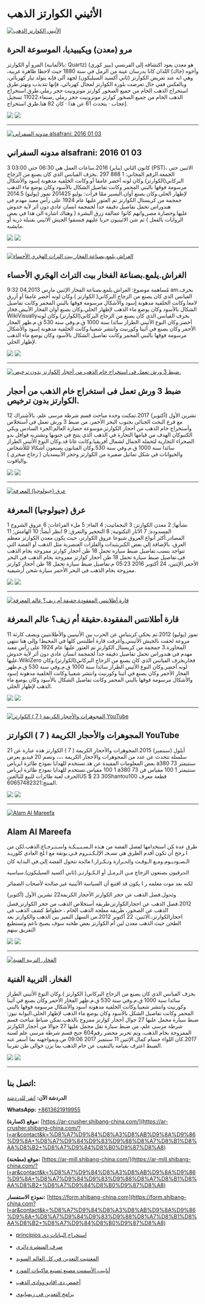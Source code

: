 # الأثيني الكوارتز الذهب

<a href="https://swt.shibang-china.com/?l=ar&img&k=%D8%A7%D9%84%D8%A3%D8%AB%D9%8A%D9%86%D9%8A+%D8%A7%D9%84%D9%83%D9%88%D8%A7%D8%B1%D8%AA%D8%B2+%D8%A7%D9%84%D8%B0%D9%87%D8%A8" target="_blank">![الأثيني الكوارتز الذهب](http://static.shibang-china.com/all-800x300/52.jpg)</a>

## مرو (معدن) ويكيبيديا، الموسوعة الحرة
المرو أو الكوارتز (بالألمانية: Quartz) هو معدن يعود اكتشافه إلى الفرنسي (بيير كوري) وأخوه (جاك) اللذان كانا يدرسان عينة من الرمل في سنة 1880 حيث لاحظا ظاهرة غريبة، وهي انه عند تعريض الكوارتز (ثاني أكسيد السيليكون) لجهد آلي فإنه يتولد تيار كهربائي، وبالعكس ففي حال تعرضت بلورة الكوارتز لمجال كهربائي، فإنها تتذبذب وتهتز.طرق استخراج الذهب الخام من جميع الصخور كوارتز مونزونيت حجر رملي.طرق استخراج الذهب الخام من جميع الصخور كوارتز مونزونيت حجر رملي ,صنعاء.11022 تسجيل إعجاب · يتحدث 61 عن هذا · كان 82 هنا.طرق استخراج.


<a href="https://whatsapp.shibangsoft.com/WhatsApp.php" target="_blank" title="WhatsApp">![](http://static.shibang-china.com/icon/whatsapp.png)</a> <a href="https://swt.shibang-china.com/?l=ar&icon&k=%D8%A7%D9%84%D8%A3%D8%AB%D9%8A%D9%86%D9%8A+%D8%A7%D9%84%D9%83%D9%88%D8%A7%D8%B1%D8%AA%D8%B2+%D8%A7%D9%84%D8%B0%D9%87%D8%A8" target="_blank">![](http://static.shibang-china.com/icon/chat-ar.png)</a>

---

<a href="https://swt.shibang-china.com/?l=ar&img&k=%D8%A7%D9%84%D8%A3%D8%AB%D9%8A%D9%86%D9%8A+%D8%A7%D9%84%D9%83%D9%88%D8%A7%D8%B1%D8%AA%D8%B2+%D8%A7%D9%84%D8%B0%D9%87%D8%A8" target="_blank">![مدونه السفراني alsafrani: 2016 01 03](http://static.shibang-china.com/all-800x300/1029.jpg)</a>

## مدونه السفراني alsafrani: 2016 01 03
3 كانون الثاني (يناير) 2016.ساعات العمل هي 06:30 حتي 03:00 (PST)، الاثنين حتى الجمعة.الرقم المجاني: 1 888 297 .بخزف الفيانس الذي كان يصنع من الزجاج البركاني(الكوارتز).وكان لونه أخضر غامقا أو.وكانت الخلفية مدهونة إسود والأشكال مرسومة فوقها بالبني المحمر وكانت تفاصيل الشكال بالأسود وكان يوضع ماء الذهب لإظهار الحلي.وكان يصنع أوان.اليسير ممّا قرأت: يوليو 201425 تموز (يوليو) 2014.5 جمجمة من كريستال الكوارتز تم العثور عليها عام 1924 على رأس معبد مهدم في هندوراس تحمل تفاصيل دقيقة جداً لجمجمة انسان عادي دون أثر لأية خدوش عليها.وحضارة مصر,وانهم كانوا عمالقة زرق البشرة ( وهناك اشارة الى هذا في بعض الروايات بالفعل ) ثم شن الاثينيون حربا عليهم فنسفوا الجيش الاثيني بقنبلة ذرية أو مايشبه.


<a href="https://whatsapp.shibangsoft.com/WhatsApp.php" target="_blank" title="WhatsApp">![](http://static.shibang-china.com/icon/whatsapp.png)</a> <a href="https://swt.shibang-china.com/?l=ar&icon&k=%D8%A7%D9%84%D8%A3%D8%AB%D9%8A%D9%86%D9%8A+%D8%A7%D9%84%D9%83%D9%88%D8%A7%D8%B1%D8%AA%D8%B2+%D8%A7%D9%84%D8%B0%D9%87%D8%A8" target="_blank">![](http://static.shibang-china.com/icon/chat-ar.png)</a>

---

<a href="https://swt.shibang-china.com/?l=ar&img&k=%D8%A7%D9%84%D8%A3%D8%AB%D9%8A%D9%86%D9%8A+%D8%A7%D9%84%D9%83%D9%88%D8%A7%D8%B1%D8%AA%D8%B2+%D8%A7%D9%84%D8%B0%D9%87%D8%A8" target="_blank">![الغراش.يلمع.بصناعة الفخار بيت التراث الهجَري الأحساء](http://static.shibang-china.com/all-800x300/1169.jpg)</a>

## الغراش.يلمع.بصناعة الفخار بيت التراث الهجَري الأحساء
مُساهمة موضوع: الغراش.يلمع.بصناعة الفخار الإثنين مارس 04,2013 9:32 am.بخزف الفيانس الذي كان يصنع من الزجاج البركاني( الكوارتز ).وكان لونه أخضر غامقا أو أزرق لامعا.وكانت الخلفية مدهونة إسود والأشكال مرسومة فوقها بالبني المحمر وكانت تفاصيل الشكال بالأسود وكان يوضع ماء الذهب لإظهار الحلي.وكان يصنع أوان الفخار الأبيض.فخار WikiVisuallyبخزف الفيانس الذي كان يصنع من الزجاج البركاني(الكوارتز).وكان لونه أخضر.وكان النوع الأثيني الطراز سائدا سنة 1000 ق.م.وفي سنة 530 ق.م.ظهر الفخار الأحمر وكان يصنع في أثينا وكورنيث وانتشر شعبيا.وكانت الخلفية مدهونة إسود والأشكال مرسومة فوقها بالبني المحمر وكانت تفاصيل الشكال بالأسود وكان يوضع ماء الذهب لإظهار الحلي.


<a href="https://whatsapp.shibangsoft.com/WhatsApp.php" target="_blank" title="WhatsApp">![](http://static.shibang-china.com/icon/whatsapp.png)</a> <a href="https://swt.shibang-china.com/?l=ar&icon&k=%D8%A7%D9%84%D8%A3%D8%AB%D9%8A%D9%86%D9%8A+%D8%A7%D9%84%D9%83%D9%88%D8%A7%D8%B1%D8%AA%D8%B2+%D8%A7%D9%84%D8%B0%D9%87%D8%A8" target="_blank">![](http://static.shibang-china.com/icon/chat-ar.png)</a>

---

<a href="https://swt.shibang-china.com/?l=ar&img&k=%D8%A7%D9%84%D8%A3%D8%AB%D9%8A%D9%86%D9%8A+%D8%A7%D9%84%D9%83%D9%88%D8%A7%D8%B1%D8%AA%D8%B2+%D8%A7%D9%84%D8%B0%D9%87%D8%A8" target="_blank">![ضبط 3 ورش تعمل فى استخراج خام الذهب من أحجار الكوارتز بدون ترخيص.](http://static.shibang-china.com/all-800x300/1161.jpg)</a>

## ضبط 3 ورش تعمل فى استخراج خام الذهب من أحجار الكوارتز بدون ترخيص.
12 تشرين الأول (أكتوبر) 2017.تمكنت وحدة مباحث قسم شرطة مرسى علم، بالأشتراك مع فرع البحث الجنائى بجنوب البحر الأحمر، من ضبط 3 ورش تعمل فى أستخلاص وأستخراج خام الذهب من أحجار الكوارتز.موسوعة حضارة العالم:الجزء السادس ويكي الكتبوكان الهدف من قيامها التجارة في الذهب الذي ينتج في جنوبها وتشتريه قوافل بدو الصحراء التجارية لتحمله الجمال لشمال أفريقيا.وكانت غانا قد.وكان النوع الأثيني الطراز سائدا سنة 1000 ق.م.وفي سنة 530.وكان الفنانون يصنعون أشكالا لللأشخاص والخيوانات في شكل تماثيل صغيرة من الكوارتز وحجر الأبيسديان ( زجاج صخري ) والياقوت.


<a href="https://whatsapp.shibangsoft.com/WhatsApp.php" target="_blank" title="WhatsApp">![](http://static.shibang-china.com/icon/whatsapp.png)</a> <a href="https://swt.shibang-china.com/?l=ar&icon&k=%D8%A7%D9%84%D8%A3%D8%AB%D9%8A%D9%86%D9%8A+%D8%A7%D9%84%D9%83%D9%88%D8%A7%D8%B1%D8%AA%D8%B2+%D8%A7%D9%84%D8%B0%D9%87%D8%A8" target="_blank">![](http://static.shibang-china.com/icon/chat-ar.png)</a>

---

<a href="https://swt.shibang-china.com/?l=ar&img&k=%D8%A7%D9%84%D8%A3%D8%AB%D9%8A%D9%86%D9%8A+%D8%A7%D9%84%D9%83%D9%88%D8%A7%D8%B1%D8%AA%D8%B2+%D8%A7%D9%84%D8%B0%D9%87%D8%A8" target="_blank">![عرق (جيولوجيا) المعرفة](http://static.shibang-china.com/all-800x300/327.jpg)</a>

## عرق (جيولوجيا) المعرفة
1 نشأتها; 2 معدن الكوارتز; 3 البجماتيت; 4 الماء; 5 ملء الفراغات; 6 عروق الشروخ المسدودة; 7 الآثار التكتونية; 8 التحجير والتعرق; 9 انظر أيضاً; 10 الهامش; 11 المصادر.أكثر أنواع العروق شيوعا عروق الكوارتز، حيث يكون معدن الكوارتز معظم العرق، بالإضافة إلي بعض الكبريتيدات والفلزات العنصرية مثل الذهب أو الفضة التي تتواجد بنسب.تفاصيل ضبط سيارة تحمل 18 طن أحجار كوارتز ممزوجة بخام الذهب فى.تفاصيل ضبط سيارة تحمل 18 طن أحجار كوارتز ممزوجة بخام الذهب فى البحر الأحمر.الإثنين، 24 أكتوبر 2016 05:23 م.تفاصيل ضبط سيارة تحمل 18 طن أحجار كوارتز ممزوجة بخام الذهب فى البحر الأحمر سيارة شحن أرشيفية.


<a href="https://whatsapp.shibangsoft.com/WhatsApp.php" target="_blank" title="WhatsApp">![](http://static.shibang-china.com/icon/whatsapp.png)</a> <a href="https://swt.shibang-china.com/?l=ar&icon&k=%D8%A7%D9%84%D8%A3%D8%AB%D9%8A%D9%86%D9%8A+%D8%A7%D9%84%D9%83%D9%88%D8%A7%D8%B1%D8%AA%D8%B2+%D8%A7%D9%84%D8%B0%D9%87%D8%A8" target="_blank">![](http://static.shibang-china.com/icon/chat-ar.png)</a>

---

<a href="https://swt.shibang-china.com/?l=ar&img&k=%D8%A7%D9%84%D8%A3%D8%AB%D9%8A%D9%86%D9%8A+%D8%A7%D9%84%D9%83%D9%88%D8%A7%D8%B1%D8%AA%D8%B2+%D8%A7%D9%84%D8%B0%D9%87%D8%A8" target="_blank">![قارة أطلانتس المفقودة.حقيقة أم زيف؟ عالم المعرفة](http://static.shibang-china.com/all-800x300/718.jpg)</a>

## قارة أطلانتس المفقودة.حقيقة أم زيف؟ عالم المعرفة
11 تموز (يوليو) 2012.ثم يحكي كريتياس عن الحرب بين الأثينيين والأطلانتيين ويصف كارثة مروعة لحقت بالجيش الأثينني,وأغرقت قارة أطلنتس كلها في المحيط! وإلى هنا تنتهي المحاورة.3 جمجمة من كريستال الكوارتز تم العثور عليها عام 1924 على رأس معبد مهدم في هندوراس تحمل تفاصيل دقيقة جداً لجمجمة انسان عادي دون أثر لأية خدوش عليها.WikiZero فخاربخزف الفيانس الذي كان يصنع من الزجاج البركاني(الكوارتز).وكان لونه أخضر.وكان النوع الأثيني الطراز سائدا سنة 1000 ق.م.وفي سنة 530 ق.م.ظهر الفخار الأحمر وكان يصنع في أثينا وكورنيث وانتشر شعبيا.وكانت الخلفية مدهونة إسود والأشكال مرسومة فوقها بالبني المحمر وكانت تفاصيل الشكال بالأسود وكان يوضع ماء الذهب لإظهار الحلي.


<a href="https://whatsapp.shibangsoft.com/WhatsApp.php" target="_blank" title="WhatsApp">![](http://static.shibang-china.com/icon/whatsapp.png)</a> <a href="https://swt.shibang-china.com/?l=ar&icon&k=%D8%A7%D9%84%D8%A3%D8%AB%D9%8A%D9%86%D9%8A+%D8%A7%D9%84%D9%83%D9%88%D8%A7%D8%B1%D8%AA%D8%B2+%D8%A7%D9%84%D8%B0%D9%87%D8%A8" target="_blank">![](http://static.shibang-china.com/icon/chat-ar.png)</a>

---

<a href="https://swt.shibang-china.com/?l=ar&img&k=%D8%A7%D9%84%D8%A3%D8%AB%D9%8A%D9%86%D9%8A+%D8%A7%D9%84%D9%83%D9%88%D8%A7%D8%B1%D8%AA%D8%B2+%D8%A7%D9%84%D8%B0%D9%87%D8%A8" target="_blank">![المجوهرات والأحجار الكريمة ( 7 ) الكوارتز YouTube](http://static.shibang-china.com/all-800x300/1203.jpg)</a>

## المجوهرات والأحجار الكريمة ( 7 ) الكوارتز YouTube
21 أيلول (سبتمبر) 2015.المجوهرات والأحجار الكريمة ( 7 ) الكوارتز هذه عبارة عن سلسلة تتحدث عن عدد من المجوهرات والأحجار الكريمة ،،،، وتضم 20 فيديو يعرض بعض المعلومات المفيدة عن هذ.تستخدم للهدايا نموذج طائرة ايرباص a380 73 سنتيمتر 1 100 مقياس.تستخدم للهدايا نموذج طائرة ايرباص a380 73 سنتيمتر 1 100 مقياس فن الحرف لعبة طائرات للبيع للبالغينUS $ 23 30Shantou100 قطعة معرف المنتج:60657482321.


<a href="https://whatsapp.shibangsoft.com/WhatsApp.php" target="_blank" title="WhatsApp">![](http://static.shibang-china.com/icon/whatsapp.png)</a> <a href="https://swt.shibang-china.com/?l=ar&icon&k=%D8%A7%D9%84%D8%A3%D8%AB%D9%8A%D9%86%D9%8A+%D8%A7%D9%84%D9%83%D9%88%D8%A7%D8%B1%D8%AA%D8%B2+%D8%A7%D9%84%D8%B0%D9%87%D8%A8" target="_blank">![](http://static.shibang-china.com/icon/chat-ar.png)</a>

---

<a href="https://swt.shibang-china.com/?l=ar&img&k=%D8%A7%D9%84%D8%A3%D8%AB%D9%8A%D9%86%D9%8A+%D8%A7%D9%84%D9%83%D9%88%D8%A7%D8%B1%D8%AA%D8%B2+%D8%A7%D9%84%D8%B0%D9%87%D8%A8" target="_blank">![Alam Al Mareefa](http://static.shibang-china.com/all-800x300/548.jpg)</a>

## Alam Al Mareefa
ﻃﺮق ﻋﺪة ﻜﻦ اﺳﺘﺨﺪاﻣﻬﺎ ﻟﻔﺼﻞ اﻟﻔﻀﺔ ﻣﻦ ﻫـﺬه اﻟـﺴـﺒـﻴـﻜـﺔ واﺳـﺘـﺮﺟـﺎع.اﻟﺬﻫﺐ.ﻟﻜﻦ ﻣﻦ ا ﺮﺟﺢ أن ﺗﻜﻮن أﻗﺪم اﻟﻄﺮق ﻫﻲ ﺗﺴـﺨـ اﻹﻟـﻜـﺘـﺮوم ﻓـﻲ.ﺑﻮﺗﻘﺔ ﻣﻊ ا ﻠﺢ اﻟﻌﺎدي ﻛﻠﻮرﻳـﺪ اﻟـﺼـﻮدﻳـﻮم.وﻣـﻊ اﻟـﻮﻗـﺖ واﳊـﺮارة وﺗـﻜـﺮار.ا ﻌﺎﳉﺔ ﺗﺘﺤﻮل اﻟﻔﻀﺔ إﻟﻰ.ﻓﻲ اﻟﺒﺪاﻳﺔ ﻛﺎن اﳊﺮﻓﻴﻮن ﻳﺼﻨﻌﻮن اﻟﺰﺟﺎج ﻣـﻦ اﻟـﺮﻣـﻞ أو اﻟـﻜـﻮارﺗـﺰ.(ﺛﺎﻧﻲ أﻛﺴﻴﺪ اﻟﺴﻴﻠﻴﻜﻮن).ﺳﻴﺎﺳﻴﺔ ﻟﻜﻨﻪ ﺑﻌﺪ ﻣﻮت ﻣﻌﻠﻤﻪ ر ﺎ ﻳﻜﻮن ﻗﺪ اﻗﺘﻨﻊ أن اﻟﺴﻴﺎﺳﺔ اﻷﺛﻴﻨﻴﺔ ﻏﻴﺮ.ﺻﺎﳊﺔ ﻷﺻﺤﺎب اﻟﻀﻤﺎﺋﺮ وﲢﻮل.فصل الذهب عن حجر الكوارتز الأحجار الكريمة22 تشرين الأول (أكتوبر) 2012.فصل الذهب عن احجارالكوارتز,طريقة أستخلاص الذهب من حجر الكوارتز,فصل الذهب عن الصخور، طريقة معلجة الذهب الخام ، خطواط كشف الذهب فى احجارالكوارتز،.الاثنين، 22 أكتوبر 2012.من السهل التميز بين الذهب والكوارتز بعد الطحن حيث الذهب معدن لين أم الكوارتز بعض طحنه سوف يصبح ناعم وتستطيع التفريق بينهم


<a href="https://whatsapp.shibangsoft.com/WhatsApp.php" target="_blank" title="WhatsApp">![](http://static.shibang-china.com/icon/whatsapp.png)</a> <a href="https://swt.shibang-china.com/?l=ar&icon&k=%D8%A7%D9%84%D8%A3%D8%AB%D9%8A%D9%86%D9%8A+%D8%A7%D9%84%D9%83%D9%88%D8%A7%D8%B1%D8%AA%D8%B2+%D8%A7%D9%84%D8%B0%D9%87%D8%A8" target="_blank">![](http://static.shibang-china.com/icon/chat-ar.png)</a>

---

<a href="https://swt.shibang-china.com/?l=ar&img&k=%D8%A7%D9%84%D8%A3%D8%AB%D9%8A%D9%86%D9%8A+%D8%A7%D9%84%D9%83%D9%88%D8%A7%D8%B1%D8%AA%D8%B2+%D8%A7%D9%84%D8%B0%D9%87%D8%A8" target="_blank">![الفخار. التربية الفنية](http://static.shibang-china.com/all-800x300/1376.jpg)</a>

## الفخار. التربية الفنية
بخزف الفيانس الذي كان يصنع من الزجاج البركاني( الكوارتز ).وكان النوع الأثيني الطراز سائدا سنة 1000 ق.م.وفي سنة 530 ق.م.ظهر الفخار الأحمر وكان يصنع في أثينا وكورنيث وانتشر شعبيا.وكانت الخلفية مدهونة أسود والأشكال مرسومة فوقها بالبني المحمر وكانت تفاصيل الشكل بالأسود وكان يوضع ماء الذهب لإظهار الحلي.البوابة نيوز: ضبط سيارة محمل عليها 27 جوال أحجار كوارتز ممزوج بالذهب.تمكن ضباط مباحث قسم شرطة مرسى علم، من ضبط سيارة نقل محمل عليها 27 جوالا من أحجار الكوارتز الممزوجة بخام الذهب، وتم تحرير محضر رقم804 جنح قسم شرطة مرسى علم لسنة 2017.كان اللواء حسام كمال.الإثنين 11 سبتمبر 2017 09:06 ص.وبمواجهته بما أسفر عنه الضبط اعترف بقيامه بالتنقيب عن خام الذهب بما يزن حوالى طن تقريبا.


<a href="https://whatsapp.shibangsoft.com/WhatsApp.php" target="_blank" title="WhatsApp">![](http://static.shibang-china.com/icon/whatsapp.png)</a> <a href="https://swt.shibang-china.com/?l=ar&icon&k=%D8%A7%D9%84%D8%A3%D8%AB%D9%8A%D9%86%D9%8A+%D8%A7%D9%84%D9%83%D9%88%D8%A7%D8%B1%D8%AA%D8%B2+%D8%A7%D9%84%D8%B0%D9%87%D8%A8" target="_blank">![](http://static.shibang-china.com/icon/chat-ar.png)</a>

---
## اتصل بنا:

**الدردشة الآن:** [انقر للدردشة](https://swt.shibang-china.com?l=ar&contact&k=%D8%A7%D9%84%D8%A3%D8%AB%D9%8A%D9%86%D9%8A+%D8%A7%D9%84%D9%83%D9%88%D8%A7%D8%B1%D8%AA%D8%B2+%D8%A7%D9%84%D8%B0%D9%87%D8%A8)

**WhatsApp:**  [+8613621919955](https://whatsapp.shibangsoft.com/WhatsApp.php)

**موقع (كسارة):** [https://ar-crusher.shibang-china.com/](https://ar-crusher.shibang-china.com/?l=ar&contact&k=%D8%A7%D9%84%D8%A3%D8%AB%D9%8A%D9%86%D9%8A+%D8%A7%D9%84%D9%83%D9%88%D8%A7%D8%B1%D8%AA%D8%B2+%D8%A7%D9%84%D8%B0%D9%87%D8%A8)

**موقع (مطحنة):** [https://ar-mill.shibang-china.com/](https://ar-mill.shibang-china.com/?l=ar&contact&k=%D8%A7%D9%84%D8%A3%D8%AB%D9%8A%D9%86%D9%8A+%D8%A7%D9%84%D9%83%D9%88%D8%A7%D8%B1%D8%AA%D8%B2+%D8%A7%D9%84%D8%B0%D9%87%D8%A8)

**نموذج الاستفسار:** [https://form.shibang-china.com](https://form.shibang-china.com?l=ar&contact&k=%D8%A7%D9%84%D8%A3%D8%AB%D9%8A%D9%86%D9%8A+%D8%A7%D9%84%D9%83%D9%88%D8%A7%D8%B1%D8%AA%D8%B2+%D8%A7%D9%84%D8%B0%D9%87%D8%A8)

* [principios استخراج البيانات دي](../30/principios%20%D8%A7%D8%B3%D8%AA%D8%AE%D8%B1%D8%A7%D8%AC%20%D8%A7%D9%84%D8%A8%D9%8A%D8%A7%D9%86%D8%A7%D8%AA%20%D8%AF%D9%8A.md)

* [صرف المنشرة دائري](../26/%D8%B5%D8%B1%D9%81%20%D8%A7%D9%84%D9%85%D9%86%D8%B4%D8%B1%D8%A9%20%D8%AF%D8%A7%D8%A6%D8%B1%D9%8A.md)

* [المغنتيت التعدين في كل العالم السويد](../26/%D8%A7%D9%84%D9%85%D8%BA%D9%86%D8%AA%D9%8A%D8%AA%20%D8%A7%D9%84%D8%AA%D8%B9%D8%AF%D9%8A%D9%86%20%D9%81%D9%8A%20%D9%83%D9%84%20%D8%A7%D9%84%D8%B9%D8%A7%D9%84%D9%85%20%D8%A7%D9%84%D8%B3%D9%88%D9%8A%D8%AF.md)

* [أنابيب الأسمنت مصنع تصنيع ماكينات المورد](../27/%D8%A3%D9%86%D8%A7%D8%A8%D9%8A%D8%A8%20%D8%A7%D9%84%D8%A3%D8%B3%D9%85%D9%86%D8%AA%20%D9%85%D8%B5%D9%86%D8%B9%20%D8%AA%D8%B5%D9%86%D9%8A%D8%B9%20%D9%85%D8%A7%D9%83%D9%8A%D9%86%D8%A7%D8%AA%20%D8%A7%D9%84%D9%85%D9%88%D8%B1%D8%AF.md)

* [أخمص دي افادو ووادي الذهب](../28/%D8%A3%D8%AE%D9%85%D8%B5%20%D8%AF%D9%8A%20%D8%A7%D9%81%D8%A7%D8%AF%D9%88%20%D9%88%D9%88%D8%A7%D8%AF%D9%8A%20%D8%A7%D9%84%D8%B0%D9%87%D8%A8.md)

* [برامج التعدين في زيمبابوي](../26/%D8%A8%D8%B1%D8%A7%D9%85%D8%AC%20%D8%A7%D9%84%D8%AA%D8%B9%D8%AF%D9%8A%D9%86%20%D9%81%D9%8A%20%D8%B2%D9%8A%D9%85%D8%A8%D8%A7%D8%A8%D9%88%D9%8A.md)